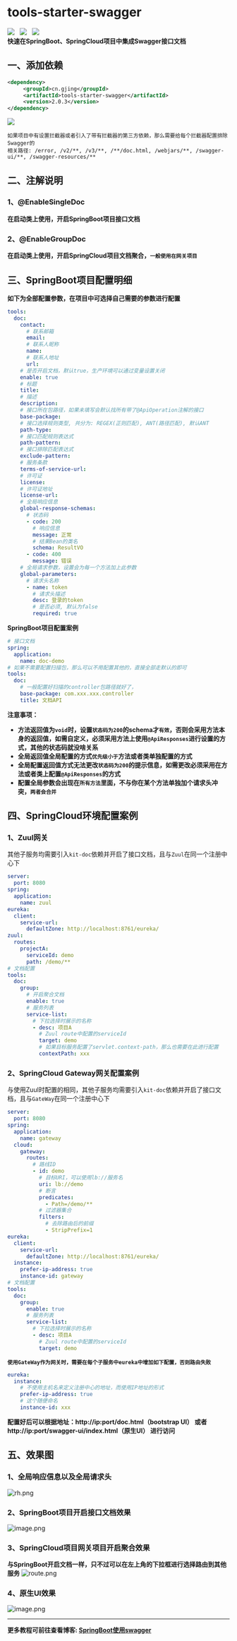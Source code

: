 # tools-starter-swagger
![](https://img.shields.io/badge/version-2.0.3-green.svg) &nbsp; 
![](https://img.shields.io/badge/author-Gjing-green.svg) &nbsp; 
![](https://img.shields.io/badge/builder-success-green.svg)   
**快速在SpringBoot、SpringCloud项目中集成Swagger接口文档**
## 一、添加依赖
```xml
<dependency>
     <groupId>cn.gjing</groupId>
     <artifactId>tools-starter-swagger</artifactId>
     <version>2.0.3</version>
</dependency>
```

**![](https://img.shields.io/badge/warn-%E5%89%8D%E8%A8%80-yellow)**
```text
如果项目中有设置拦截器或者引入了带有拦截器的第三方依赖，那么需要给每个拦截器配置排除Swagger的     
相关路径: /error, /v2/**, /v3/**, /**/doc.html, /webjars/**, /swagger-ui/**, /swagger-resources/**
```

## 二、注解说明

### 1、@EnableSingleDoc

**在启动类上使用，开启SpringBoot项目接口文档**

### 2、@EnableGroupDoc

**在启动类上使用，开启SpringCloud项目文档聚合，``一般使用在网关项目``**

## 三、SpringBoot项目配置明细

**如下为全部配置参数，在项目中可选择自己需要的参数进行配置**

```yaml
tools:
  doc:
    contact:
      # 联系邮箱
      email:
      # 联系人昵称
      name:
      # 联系人地址
      url:
    # 是否开启文档，默认true，生产环境可以通过变量设置关闭
    enable: true
    # 标题
    title:
    # 描述
    description:
    # 接口所在包路径，如果未填写会默认找所有带了@ApiOperation注解的接口
    base-package:
    # 接口选择规则类型, 共分为: REGEX(正则匹配), ANT(路径匹配), 默认ANT
    path-type:
    # 接口匹配规则表达式
    path-pattern:
    # 接口排除匹配表达式
    exclude-pattern:
    # 服务条款
    terms-of-service-url:
    # 许可证
    license:
    # 许可证地址
    license-url:
    # 全局响应信息
    global-response-schemas:
      # 状态码
      - code: 200
        # 响应信息
        message: 正常
        # 结果Bean的类名
        schema: ResultVO
      - code: 400
        message: 错误
    # 全局请求参数，设置会为每一个方法加上此参数
    global-parameters:
      # 请求头名称
      - name: token
        # 请求头描述
        desc: 登录的token
        # 是否必须, 默认为false
        required: true
```

**SpringBoot项目配置案例**

```yaml
# 接口文档
spring:
  application:
    name: doc-demo
# 如果不需要配置扫描包，那么可以不用配置其他的，直接全部走默认的即可
tools:
  doc:
    # 一般配置好扫描的controller包路径就好了，
    base-package: com.xxx.xxx.controller
    title: 文档API
```

**注意事项：**

* **方法返回值为``void``时，设置``状态码为200``的schema才``有效``，否则会采用方法本身的返回值，如需自定义，必须采用方法上使用``@ApiResponses``进行设置的方式，其他的状态码就没啥关系**
* **全局返回值全局配置的方式``优先级小于``方法或者类单独配置的方式**
* **全局配置返回值方式无法更改``状态码为200``的提示信息，如需更改必须采用在方法或者类上配置``@ApiResponses``的方式**
* **配置全局参数会出现在``所有方法``里面，不与你在某个方法单独加个请求头冲突，``两者会合并``**

## 四、SpringCloud环境配置案例

### 1、Zuul网关

其他子服务均需要引入``kit-doc``依赖并开启了接口文档，且与``Zuul``在同一个注册中心下

```yaml
server:
  port: 8080
spring:
  application:
    name: zuul
eureka:
  client:
    service-url:
      defaultZone: http://localhost:8761/eureka/
zuul:
  routes:
    projectA:
      serviceId: demo
      path: /demo/**
# 文档配置
tools:
  doc:
    group:
      # 开启聚合文档
      enable: true
      # 服务列表
      service-list:
        # 下拉选择时展示的名称
        - desc: 项目A
          # Zuul route中配置的serviceId
          target: demo
          # 如果目标服务配置了servlet.context-path，那么也需要在此进行配置
          contextPath: xxx
```

### 2、SpringCloud Gateway网关配置案例
与使用Zuul时配置的相同，其他子服务均需要引入``kit-doc``依赖并开启了接口文档，且与``GateWay``在同一个注册中心下
```yaml
server:
  port: 8080
spring:
  application:
    name: gateway
  cloud:
    gateway:
      routes:
        # 路线ID
        - id: demo
          # 目标URI，可以使用lb://服务名
          uri: lb://demo
          # 断言
          predicates:
            - Path=/demo/**
          # 过滤器集合
          filters:
            # 去除路由后的前缀
            - StripPrefix=1
eureka:
  client:
    service-url:
      defaultZone: http://localhost:8761/eureka/
  instance:
    prefer-ip-address: true
    instance-id: gateway
# 文档配置
tools:
  doc:
    group:
      enable: true
      # 服务列表
      service-list:
        # 下拉选择时展示的名称
        - desc: 项目A
          # Zuul route中配置的serviceId
          target: demo
```
**``使用GateWay作为网关时，需要在每个子服务中eureka中增加如下配置，否则路由失败``**
```yaml
eureka:
  instance:
    # 不使用主机名来定义注册中心的地址，而使用IP地址的形式
    prefer-ip-address: true
    # 这个随便命名
    instance-id: xxx
```
**配置好后可以根据地址：http://ip:port/doc.html（bootstrap UI） 或者 http://ip:port/swagger-ui/index.html（原生UI） 进行访问**
## 五、效果图

### 1、全局响应信息以及全局请求头

![rh.png](https://upload-images.jianshu.io/upload_images/17866147-d3f7c4ce2fc5a95d.png?imageMogr2/auto-orient/strip%7CimageView2/2/w/1240)
### 2、SpringBoot项目开启接口文档效果
![image.png](https://upload-images.jianshu.io/upload_images/17866147-1982e7ac047a4931.png?imageMogr2/auto-orient/strip%7CimageView2/2/w/1240)


### 3、SpringCloud项目网关项目开启聚合效果
**与SpringBoot开启文档一样，只不过可以在左上角的下拉框进行选择路由到其他服务**
![route.png](https://upload-images.jianshu.io/upload_images/17866147-7f9cb4c0105884d6.png?imageMogr2/auto-orient/strip%7CimageView2/2/w/1240)
### 4、原生UI效果
![image.png](https://upload-images.jianshu.io/upload_images/17866147-712ea9e60fbdd3d6.png?imageMogr2/auto-orient/strip%7CimageView2/2/w/1240)

---
**更多教程可前往查看博客: [SpringBoot使用swagger](https://yq.aliyun.com/articles/703133?spm=a2c4e.11155435.0.0.68153312Yeo5xN)**